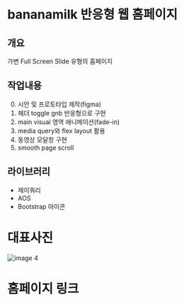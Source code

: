 # bananamilk 반응형 웹 홈페이지

## 개요
  가변 Full Screen Slide 유형의 홈페이지

## 작업내용
0. 시안 및 프로토타입 제작(figma)
1. 헤더 toggle gnb 반응형으로 구현
2. main visual 영역 애니메이션(fade-in)
3. media query와 flex layout 활용
4. 동영상 모달창 구현
5. smooth page scroll


## 라이브러리
- 제이쿼리
- AOS
- Bootstrap 아이콘

# 대표사진
![image 4](https://user-images.githubusercontent.com/24298382/182274158-4c380481-f2a6-4a2e-bdaf-99ba20b7e985.png)


# 홈페이지 링크

